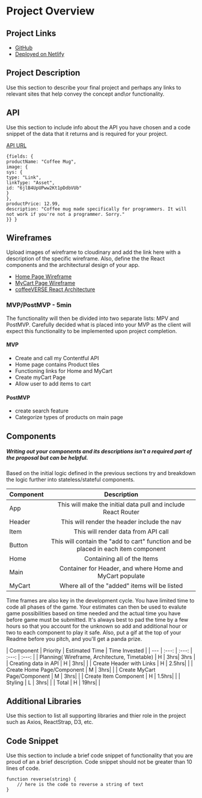 # Project Overview

## Project Links

- [GitHub](https://github.com/smwellmer/Project2)
- [Deployed on Netlify](https://swellmer-project2.netlify.app/)

## Project Description

Use this section to describe your final project and perhaps any links to relevant sites that help convey the concept and\or functionality.

## API

Use this section to include info about the API you have chosen and a code snippet of the data that it returns and is required for your project. 


[API URL](https://cdn.contentful.com/spaces/0ds39ghov63b/environments/master/entries?access_token=MhC6oO1V5NEeiAYNdZRgfn8m3yrWMxgt__MEatT-oJM&content_types/product)


```
{fields: {
productName: "Coffee Mug",
image: {
sys: {
type: "Link",
linkType: "Asset",
id: "6jlB4UpUPww2Kt1pDdbVUb"
}
},
productPrice: 12.99,
description: "Coffee mug made specifically for programmers. It will not work if you're not a programmer. Sorry."
}} }
```


## Wireframes

Upload images of wireframe to cloudinary and add the link here with a description of the specific wireframe. Also, define the the React components and the architectural design of your app.

- [Home Page Wireframe](https://i.imgur.com/gIJwrGp.jpg)
- [MyCart Page Wireframe](https://i.imgur.com/4AxYRTW.jpg)
- [coffeeVERSE React Architecture](https://i.imgur.com/EBi92Mt.jpg)


### MVP/PostMVP - 5min

The functionality will then be divided into two separate lists: MPV and PostMVP.  Carefully decided what is placed into your MVP as the client will expect this functionality to be implemented upon project completion.  

#### MVP
- Create and call my Contentful API
- Home page contains Product tiles
- Functioning links for Home and MyCart
- Create myCart Page
- Allow user to add items to cart

#### PostMVP

- create search feature
- Categorize types of products on main page

## Components
##### Writing out your components and its descriptions isn't a required part of the proposal but can be helpful.

Based on the initial logic defined in the previous sections try and breakdown the logic further into stateless/stateful components. 

| Component | Description | 
| --- | :---: |  
| App | This will make the initial data pull and include React Router| 
| Header | This will render the header include the nav | 
| Item | This will render data from API call  |
| Button | This will contain the "add to cart" function and be placed in each item component |
| Home | Containing all of the Items |
| Main | Container for Header, and where Home and MyCart populate |
| MyCart | Where all of the "added" items will be listed  |


Time frames are also key in the development cycle.  You have limited time to code all phases of the game.  Your estimates can then be used to evalute game possibilities based on time needed and the actual time you have before game must be submitted. It's always best to pad the time by a few hours so that you account for the unknown so add and additional hour or two to each component to play it safe. Also, put a gif at the top of your Readme before you pitch, and you'll get a panda prize.

| Component | Priority | Estimated Time | Time Invested | 
| --- | :---: |  :---: | :---: | :---: |
| Planning( Wireframe, Architecture, Timetable) | H | 3hrs| 3hrs | 
| Creating data in API | H | 3hrs| |
| Create Header with Links | H | 2.5hrs| |
| Create Home Page/Component | M | 3hrs| |
| Create MyCart Page/Component | M | 3hrs| |
| Create Item Component | H | 1.5hrs| |
| Styling | L | 3hrs| |
| Total | H | 19hrs|  |

## Additional Libraries
 Use this section to list all supporting libraries and thier role in the project such as Axios, ReactStrap, D3, etc. 

## Code Snippet

Use this section to include a brief code snippet of functionality that you are proud of an a brief description.  Code snippet should not be greater than 10 lines of code. 

```
function reverse(string) {
	// here is the code to reverse a string of text
}
```
